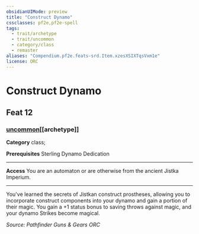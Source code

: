 ```yaml
---
obsidianUIMode: preview
title: "Construct Dynamo"
cssclasses: pf2e,pf2e-spell
tags:
  - trait/archetype
  - trait/uncommon
  - category/class
  - remaster
aliases: "Compendium.pf2e.feats-srd.Item.xzesXSIXTqsVxm1e"
license: ORC
---
```

# Construct Dynamo
## Feat 12
### [uncommon](uncommon "Uncommon Rarity Trait")[[archetype]]

**Category** class; 



**Prerequisites** Sterling Dynamo Dedication
* * *
**Access** You are an automaton or are otherwise from the ancient Jistka Imperium.

* * *

You've learned the secrets of Jistkan construct prostheses, allowing you to incorporate construct components into your dynamo and gain a portion of their magic. You gain a +1 status bonus to saving throws against magic, and your dynamo Strikes become magical.

*Source: Pathfinder Guns & Gears*
*ORC*